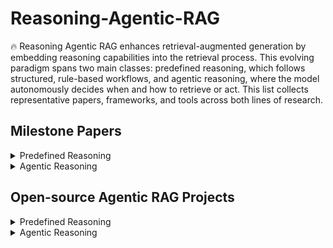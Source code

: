 
# Reasoning-Agentic-RAG

🔥 Reasoning Agentic RAG enhances retrieval-augmented generation by embedding reasoning capabilities into the retrieval process. This evolving paradigm spans two main classes: predefined reasoning, which follows structured, rule-based workflows, and agentic reasoning, where the model autonomously decides when and how to retrieve or act. This list collects representative papers, frameworks, and tools across both lines of research.

## Milestone Papers

<details>
  
<summary> Predefined Reasoning </summary>

|   Date     |     Approaches     |      Strategy      |                                                                                     Paper                                                                                      |
|:----------:|:------------------:|:------------------:|:-----------------------------------------------------------------------------------------------------------------------------------------------------------------------------:|
| 2024-07    |     RAGate         |   Route-based      | [Adaptive Retrieval-Augmented Generation for Conversational Systems](https://arxiv.org/pdf/2407.21712)                                                                         |
| 2024-07    |    Self-Route      |   Route-based      | [Retrieval-Augmented Generation or Long-Context LLMs? A Comprehensive Study and Hybrid Approach](https://arxiv.org/abs/2407.16833)                                             |
| 2023-10    |     Self-RAG       |   Loop-based       | [Self-RAG: Learning to Retrieve, Generate, and Critique Through Self-Reflection](https://arxiv.org/abs/2310.11511)                                                              |
| 2024-01    |      CRAG          |   Loop-based       | [Corrective Retrieval-Augmented Generation](https://arxiv.org/abs/2401.15884)                                                                                                   |
| 2024-01    |     RAPTOR         |   Tree-based       | [RAPTOR: Recursive Abstractive Processing for Tree-organized Retrieval](https://openreview.net/forum?id=GN921JHCRw)                                                                       |
| 2025-03    |    MCTS-RAG        |   Tree-based       | [MCTS-RAG: Enhancing Retrieval-Augmented Generation with Monte Carlo Tree Search](https://arxiv.org/abs/2503.20757)                                                             |
| 2024-03    |   Adaptive-RAG     | Hybrid-modular     | [Adaptive-RAG: Learning to Adapt Retrieval-Augmented LLMs Through Question Complexity](https://arxiv.org/abs/2403.14403)                                                       |
| 2024-07    |   Modular-RAG      | Hybrid-modular     | [Modular-RAG: Transforming RAG Systems into LEGO-like Reconfigurable Frameworks](https://arxiv.org/abs/2407.21059)                                                             |

</details>

<details>
  
<summary> Agentic Reasoning </summary>

|   Date   |     Approaches     |      Strategy      |                                                                                     Paper                                                                                      |
|:--------:|:------------------:|:------------------:|:-----------------------------------------------------------------------------------------------------------------------------------------------------------------------------:|
| 2023-03     |      ReAct         |   Prompt-based     | [ReAct: Synergizing Reasoning and Acting in Language Models](https://arxiv.org/pdf/2210.03629)                                                                                 |
| 2022-10     |     Self-Ask       |   Prompt-based     | [Measuring and Narrowing the Compositionality Gap in Language Models](https://arxiv.org/abs/2210.03350)                                                                        |
| 2023-06     |  Function Calling  |   Prompt-based     | [Function Calling and Other API Updates (OpenAI)](https://openai.com/blog/function-calling-and-other-api-updates)                                                              |
| 2025-01     |     Search-O1      |   Prompt-based     | [Search-O1: Agentic Search-Enhanced Large Reasoning Models](https://arxiv.org/abs/2501.05366)                                                                                   |
| 2025-03     |    Search-R1       |  Training-based    | [Search-R1: Training LLMs to Reason and Leverage Search Engines with Reinforcement Learning](https://arxiv.org/abs/2503.09516)                                                 |
| 2025-03     |   R1-Searcher      |  Training-based    | [R1-Searcher: Incentivizing the Search Capability in LLMs via Reinforcement Learning](https://arxiv.org/abs/2503.05592)                                                        |
| 2025-04     |      ReZero        |  Training-based    | [ReZero: Enhancing LLM Search Ability by Trying One More Time](https://arxiv.org/abs/2504.11001)                                                                               |
| 2025-02     |   DeepRetrieval    |  Training-based    | [DeepRetrieval: Hacking Real Search Engines and Retrievers with LLMs via Reinforcement Learning](https://arxiv.org/abs/2503.00223)                                            |
| 2025-04     |  DeepResearcher    |  Training-based    | [DeepResearcher: Scaling Deep Research via RL in Real-World Environments](https://arxiv.org/abs/2504.03160)                                                                   |

</details>


## Open-source Agentic RAG Projects

<details>
  
<summary> Predefined Reasoning </summary>

- [RAGate](https://github.com/wangxieric/RAGate) - Route-based adaptive reasoning with confidence-aware retrieval.
- [self-RAG](https://github.com/AkariAsai/self-rag) - Loop-based reflection framework for self-improving retrieval and generation.
- [CRAG](https://github.com/HuskyInSalt/CRAG) - Introduces corrective retrieval cycles based on chunk confidence assessment.
- [MCTS-RAG](https://github.com/yale-nlp/MCTS-RAG) - Integrates Monte Carlo Tree Search into RAG for structured reasoning.
- [RAPTOR](https://github.com/parthsarthi03/raptor) - Recursive abstraction over document trees for better summarization and retrieval.
- [Adaptive-RAG](https://github.com/starsuzi/Adaptive-RAG) - Modular workflow allowing routing based on query complexity and uncertainty.
- [DeepSearcher](https://github.com/zilliztech/deep-searcher) - Industrial system integrating vector search and LLM for RAG pipelines.
- [RAGFlow](https://github.com/infiniflow/ragflow) - Scalable RAG orchestration in enterprise applications.
- [Haystack](https://github.com/deepset-ai/haystack) - Modular open-source framework for building production-ready RAG systems.
- [Langchain-Chatchat](https://github.com/chatchat-space/Langchain-Chatchat) - Integrates LangChain and ChatGLM with adaptive or agentic control.
- [LightRAG](https://github.com/HKUDS/LightRAG) - Lightweight RAG pipeline for practical applications.
- [R2R](https://github.com/SciPhi-AI/R2R) - High-complexity agentic reasoning for retrieval-intensive tasks.
- [FlashRAG](https://github.com/RUC-NLPIR/FlashRAG) - Fast RAG framework optimized for medium-complexity enterprise workloads.
  
</details>

<details>
  
<summary> Agentic Reasoning </summary>

- [ReAct](https://github.com/ysymyth/ReAct) - Prompt-based agentic framework using Thought-Action-Observation format.
- [Self-Ask](https://github.com/ofirpress/self-ask) - Prompts LLMs to break complex questions into sub-questions.
- [Search-O1](https://github.com/sunnynexus/Search-o1) - Agentic search-enhanced reasoning with long-context support.
- [Search-R1](https://github.com/PeterGriffinJin/Search-R1) - RL-trained LLM learns dynamic search policy for reasoning tasks.
- [R1-Searcher](https://github.com/RUCAIBox/R1-Searcher) - Two-stage RL framework with retrieval and format-aware rewards.
- [ReZero](https://github.com/menloresearch/ReZero) - RL framework encouraging retry after failed search attempts.
- [DeepRetrieval](https://github.com/pat-jj/DeepRetrieval) - Optimizes query rewriting through retrieval-based RL in real engines.
- [DeepResearcher](https://github.com/GAIR-NLP/DeepResearcher) - Web-scale RL agent that plans, retrieves, and synthesizes information in the wild.

</details>
